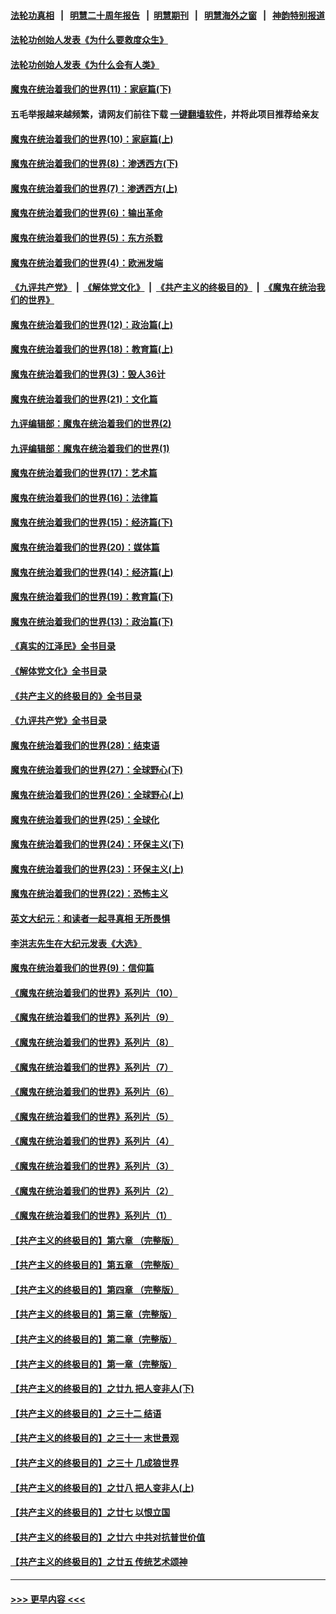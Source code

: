 #### [法轮功真相](https://github.com/gfw-breaker/truth/blob/master/README.md?t=0) &nbsp;&nbsp;|&nbsp;&nbsp; [明慧二十周年报告](https://github.com/gfw-breaker/mh-reports/blob/master/README.md?t=0) &nbsp;&nbsp;|&nbsp;&nbsp;[明慧期刊](https://github.com/gfw-breaker/mh-qikan) &nbsp;&nbsp;|&nbsp;&nbsp; [明慧海外之窗](https://github.com/gfw-breaker/mh-news/blob/master/README.md?t=0) &nbsp;&nbsp;|&nbsp;&nbsp; [神韵特别报道](https://github.com/gfw-breaker/mh-news/blob/master/shenyun.md?t=0)
#### [法轮功创始人发表《为什么要救度众生》](../pages/nsc422/n13975246.md?t=07020043) 
#### [法轮功创始人发表《为什么会有人类》](../pages/nsc422/n13912117.md?t=07020043) 
#### [魔鬼在统治着我们的世界(11)：家庭篇(下)](../pages/nsc422/n10440961.md?t=07020043) 
#### 五毛举报越来越频繁，请网友们前往下载 [一键翻墙软件](https://github.com/gfw-breaker/ssr-accounts)，并将此项目推荐给亲友
#### [魔鬼在统治着我们的世界(10)：家庭篇(上)](../pages/nsc422/n10435448.md?t=07020043) 
#### [魔鬼在统治着我们的世界(8)：渗透西方(下)](../pages/nsc422/n10429603.md?t=07020043) 
#### [魔鬼在统治着我们的世界(7)：渗透西方(上)](../pages/nsc422/n10426013.md?t=07020043) 
#### [魔鬼在统治着我们的世界(6)：输出革命](../pages/nsc422/n10421536.md?t=07020043) 
#### [魔鬼在统治着我们的世界(5)：东方杀戮](../pages/nsc422/n10417707.md?t=07020043) 
#### [魔鬼在统治着我们的世界(4)：欧洲发端](../pages/nsc422/n10414890.md?t=07020043) 
#### [《九评共产党》](https://github.com/begood0513/9ping.md/blob/master/README.md) &nbsp;|&nbsp; [《解体党文化》](../../../../jtdwh.md/blob/master/README.md)  &nbsp;|&nbsp; [《共产主义的终极目的》](../../../../gczydzjmd.md/blob/master/README.md) &nbsp;|&nbsp; [《魔鬼在统治我们的世界》](../../../../mgztzwmdsj.md/blob/master/README.md) 
#### [魔鬼在统治着我们的世界(12)：政治篇(上)](../pages/nsc422/n10444576.md?t=07020043) 
#### [魔鬼在统治着我们的世界(18)：教育篇(上)](../pages/nsc422/n10526970.md?t=07020043) 
#### [魔鬼在统治着我们的世界(3)：毁人36计](../pages/nsc422/n10411583.md?t=07020043) 
#### [魔鬼在统治着我们的世界(21)：文化篇](../pages/nsc422/n10597706.md?t=07020043) 
#### [九评编辑部：魔鬼在统治着我们的世界(2)](../pages/nsc422/n10410036.md?t=07020043) 
#### [九评编辑部：魔鬼在统治着我们的世界(1)](../pages/nsc422/n10406825.md?t=07020043) 
#### [魔鬼在统治着我们的世界(17)：艺术篇](../pages/nsc422/n10499093.md?t=07020043) 
#### [魔鬼在统治着我们的世界(16)：法律篇](../pages/nsc422/n10485969.md?t=07020043) 
#### [魔鬼在统治着我们的世界(15)：经济篇(下)](../pages/nsc422/n10469975.md?t=07020043) 
#### [魔鬼在统治着我们的世界(20)：媒体篇](../pages/nsc422/n10586579.md?t=07020043) 
#### [魔鬼在统治着我们的世界(14)：经济篇(上)](../pages/nsc422/n10457370.md?t=07020043) 
#### [魔鬼在统治着我们的世界(19)：教育篇(下)](../pages/nsc422/n10564808.md?t=07020043) 
#### [魔鬼在统治着我们的世界(13)：政治篇(下)](../pages/nsc422/n10448270.md?t=07020043) 
#### [《真实的江泽民》全书目录](../pages/nsc422/n13721399.md?t=07020043) 
#### [《解体党文化》全书目录](../pages/nsc422/n13721157.md?t=07020043) 
#### [《共产主义的终极目的》全书目录](../pages/nsc422/n13721048.md?t=07020043) 
#### [《九评共产党》全书目录](../pages/nsc422/n13708085.md?t=07020043) 
#### [魔鬼在统治着我们的世界(28)：结束语](../pages/nsc422/n10936246.md?t=07020043) 
#### [魔鬼在统治着我们的世界(27)：全球野心(下)](../pages/nsc422/n10928319.md?t=07020043) 
#### [魔鬼在统治着我们的世界(26)：全球野心(上)](../pages/nsc422/n10900318.md?t=07020043) 
#### [魔鬼在统治着我们的世界(25)：全球化](../pages/nsc422/n10788205.md?t=07020043) 
#### [魔鬼在统治着我们的世界(24)：环保主义(下)](../pages/nsc422/n10695307.md?t=07020043) 
#### [魔鬼在统治着我们的世界(23)：环保主义(上)](../pages/nsc422/n10688613.md?t=07020043) 
#### [魔鬼在统治着我们的世界(22)：恐怖主义](../pages/nsc422/n10614727.md?t=07020043) 
#### [英文大纪元：和读者一起寻真相 无所畏惧](../pages/nsc422/n12542027.md?t=07020043) 
#### [李洪志先生在大纪元发表《大选》](../pages/nsc422/n12534746.md?t=07020043) 
#### [魔鬼在统治着我们的世界(9)：信仰篇](../pages/nsc422/n10432159.md?t=07020043) 
#### [《魔鬼在统治着我们的世界》系列片（10）](../pages/nsc422/n12292670.md?t=07020043) 
#### [《魔鬼在统治着我们的世界》系列片（9）](../pages/nsc422/n12290859.md?t=07020043) 
#### [《魔鬼在统治着我们的世界》系列片（8）](../pages/nsc422/n12287445.md?t=07020043) 
#### [《魔鬼在统治着我们的世界》系列片（7）](../pages/nsc422/n12283425.md?t=07020043) 
#### [《魔鬼在统治着我们的世界》系列片（6）](../pages/nsc422/n12282314.md?t=07020043) 
#### [《魔鬼在统治着我们的世界》系列片（5）](../pages/nsc422/n12281419.md?t=07020043) 
#### [《魔鬼在统治着我们的世界》系列片（4）](../pages/nsc422/n12274024.md?t=07020043) 
#### [《魔鬼在统治着我们的世界》系列片（3）](../pages/nsc422/n12271322.md?t=07020043) 
#### [《魔鬼在统治着我们的世界》系列片（2）](../pages/nsc422/n12269049.md?t=07020043) 
#### [《魔鬼在统治着我们的世界》系列片（1）](../pages/nsc422/n12267575.md?t=07020043) 
#### [【共产主义的终极目的】第六章 （完整版）](../pages/nsc422/n11428913.md?t=07020043) 
#### [【共产主义的终极目的】第五章 （完整版）](../pages/nsc422/n11428912.md?t=07020043) 
#### [【共产主义的终极目的】第四章 （完整版）](../pages/nsc422/n11428907.md?t=07020043) 
#### [【共产主义的终极目的】第三章（完整版）](../pages/nsc422/n11428848.md?t=07020043) 
#### [【共产主义的终极目的】第二章（完整版）](../pages/nsc422/n11428831.md?t=07020043) 
#### [【共产主义的终极目的】第一章（完整版）](../pages/nsc422/n11417651.md?t=07020043) 
#### [【共产主义的终极目的】之廿九 把人变非人(下)](../pages/nsc422/n11344140.md?t=07020043) 
#### [【共产主义的终极目的】之三十二 结语](../pages/nsc422/n11360535.md?t=07020043) 
#### [【共产主义的终极目的】之三十一 末世景观](../pages/nsc422/n11351129.md?t=07020043) 
#### [【共产主义的终极目的】之三十 几成狼世界](../pages/nsc422/n11348280.md?t=07020043) 
#### [【共产主义的终极目的】之廿八 把人变非人(上)](../pages/nsc422/n11340492.md?t=07020043) 
#### [【共产主义的终极目的】之廿七 以恨立国](../pages/nsc422/n11336944.md?t=07020043) 
#### [【共产主义的终极目的】之廿六 中共对抗普世价值](../pages/nsc422/n11324785.md?t=07020043) 
#### [【共产主义的终极目的】之廿五 传统艺术颂神](../pages/nsc422/n11296396.md?t=07020043) 

----
#### [ >>> 更早内容 <<< ](../indexes/nsc422-earlier.md)
